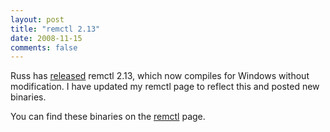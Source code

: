 ```yaml
---
layout: post
title: "remctl 2.13"
date: 2008-11-15
comments: false
---
```

Russ has [released][0] remctl 2.13, which now compiles for Windows without modification. I have updated my remctl page to reflect this and posted new binaries.




You can find these binaries on the [remctl][1] page.



[0]: http://www.eyrie.org/~eagle/journal/2008-11/016.html
[1]: /software/remctl/
